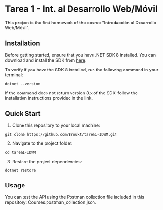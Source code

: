 # Tarea 1 - Int. al Desarrollo Web/Móvil

This project is the first homework of the course "Introducción al Desarrollo Web/Móvil".

## Installation

Before getting started, ensure that you have .NET SDK 8 installed. You can download and install the SDK from [here](https://dotnet.microsoft.com/en-us/download/dotnet/8.0).

To verify if you have the SDK 8 installed, run the following command in your terminal:

```
dotnet --version
```

If the command does not return version 8.x of the SDK, follow the installation instructions provided in the link.

## Quick Start

1. Clone this repository to your local machine:

```
git clone https://github.com/Broukt/tarea1-IDWM.git
```

2. Navigate to the project folder:

```
cd tarea1-IDWM
```

3. Restore the project dependencies:

```
dotnet restore
```

## Usage

You can test the API using the Postman collection file included in this repository: Courses.postman_collection.json.

